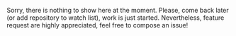 Sorry, there is nothing to show here at the moment.
Please, come back later (or add repository to watch list), work is just started.
Nevertheless, feature request are highly appreciated, feel free to compose an issue!